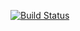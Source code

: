 [![Build Status](https://travis-ci.org/catalandres/SwiftString.svg?branch=master)](https://travis-ci.org/catalandres/SwiftString)
